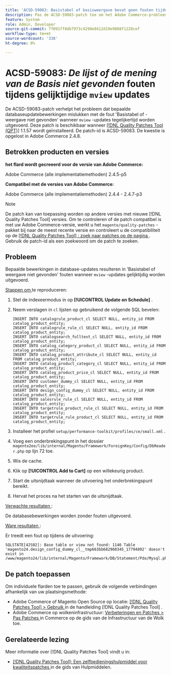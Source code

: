 ```yaml
---
title: 'ACSD-59083: Basistabel of basisweergave bevat geen fouten tijdens gelijktijdige weergaveupdates'
description: Pas de ACSD-59083-patch toe om het Adobe Commerce-probleem op te lossen waarbij bepaalde databaseupdatebewerkingen mislukken met de fout 'Basistabel of -weergave niet gevonden'.
feature: System
role: Admin, Developer
source-git-commit: 7f091ff8db7973c4290e0412d19e9088f1220cef
workflow-type: tm+mt
source-wordcount: '338'
ht-degree: 0%

---
```


# ACSD-59083: *De lijst of de mening van de Basis niet gevonden* fouten tijdens gelijktijdige `mview` updates

De ACSD-59083-patch verhelpt het probleem dat bepaalde databaseupdatebewerkingen mislukken met de fout &#39;Basistabel of -weergave niet gevonden&#39; wanneer `mview` -updates tegelijkertijd worden uitgevoerd. Deze patch is beschikbaar wanneer [[!DNL Quality Patches Tool (QPT)]](/help/tools/quality-patches-tool/quality-patches-tool-to-self-serve-quality-patches.md) 1.1.57 wordt geïnstalleerd. De patch-id is ACSD-59083. De kwestie is opgelost in Adobe Commerce 2.4.8.

## Betrokken producten en versies

**het flard wordt gecreeerd voor de versie van Adobe Commerce:**

Adobe Commerce (alle implementatiemethoden) 2.4.5-p5

**Compatibel met de versies van Adobe Commerce:**

Adobe Commerce (alle implementatiemethoden) 2.4.4 - 2.4.7-p3

>[!NOTE]
>
>De patch kan van toepassing worden op andere versies met nieuwe [!DNL Quality Patches Tool] versies. Om te controleren of de patch compatibel is met uw Adobe Commerce-versie, werkt u het `magento/quality-patches` -pakket bij naar de meest recente versie en controleert u de compatibiliteit op de [[!DNL Quality Patches Tool] : zoek naar patches op de pagina ](https://experienceleague.adobe.com/tools/commerce-quality-patches/index.html) . Gebruik de patch-id als een zoekwoord om de patch te zoeken.

## Probleem

Bepaalde bewerkingen in database-updates resulteren in &#39;Basistabel of weergave niet gevonden&#39; fouten wanneer `mview` -updates gelijktijdig worden uitgevoerd.

<u> Stappen om </u> te reproduceren:

1. Stel de indexeermodus in op **[!UICONTROL Update on Schedule]** .
1. Neem verslagen in `cl` lijsten op gebruikend de volgende SQL bevelen:

   ```
   INSERT INTO catalogrule_product_cl SELECT NULL, entity_id FROM catalog_product_entity;
   INSERT INTO catalogrule_rule_cl SELECT NULL, entity_id FROM catalog_product_entity;
   INSERT INTO catalogsearch_fulltext_cl SELECT NULL, entity_id FROM catalog_product_entity;
   INSERT INTO catalog_category_product_cl SELECT NULL, entity_id FROM catalog_product_entity;
   INSERT INTO catalog_product_attribute_cl SELECT NULL, entity_id FROM catalog_product_entity;
   INSERT INTO catalog_product_category_cl SELECT NULL, entity_id FROM catalog_product_entity;
   INSERT INTO catalog_product_price_cl SELECT NULL, entity_id FROM catalog_product_entity;
   INSERT INTO customer_dummy_cl SELECT NULL, entity_id FROM catalog_product_entity;
   INSERT INTO design_config_dummy_cl SELECT NULL, entity_id FROM catalog_product_entity;
   INSERT INTO salesrule_rule_cl SELECT NULL, entity_id FROM catalog_product_entity;
   INSERT INTO targetrule_product_rule_cl SELECT NULL, entity_id FROM catalog_product_entity;
   INSERT INTO targetrule_rule_product_cl SELECT NULL, entity_id FROM catalog_product_entity;
   ```

1. Installeer het profiel `setup/performance-toolkit/profiles/ce/small.xml` .
1. Voeg een onderbrekingspunt in het dossier `magento2ee/lib/internal/Magento/Framework/ForeignKey/Config/DbReader.php` op lijn 72 toe.
1. Wis de cache.
1. Klik op **[!UICONTROL Add to Cart]** op een willekeurig product.
1. Start de uitsnijdtaak wanneer de uitvoering het onderbrekingspunt bereikt.
1. Hervat het proces na het starten van de uitsnijdtaak.

<u> Verwachte resultaten </u>:

De databasebewerkingen worden zonder fouten uitgevoerd.

<u> Ware resultaten </u>:

Er treedt een fout op tijdens de uitvoering:

```
SQLSTATE[42S02]: Base table or view not found: 1146 Table 'magento24.design_config_dummy_cl__tmp663bb682960345_17794892' doesn't exist in /www/magento24/lib/internal/Magento/Framework/DB/Statement/Pdo/Mysql.php:90
```

## De patch toepassen

Om individuele flarden toe te passen, gebruik de volgende verbindingen afhankelijk van uw plaatsingsmethode:

* Adobe Commerce of Magento Open Source op locatie: [[!DNL Quality Patches Tool]  > Gebruik ](/help/tools/quality-patches-tool/usage.md) in de handleiding [!DNL Quality Patches Tool] .
* Adobe Commerce op wolkeninfrastructuur: [ Verbeteringen en Patches > Pas Patches ](https://experienceleague.adobe.com/docs/commerce-cloud-service/user-guide/develop/upgrade/apply-patches.html) in Commerce op de gids van de Infrastructuur van de Wolk toe.


## Gerelateerde lezing

Meer informatie over [!DNL Quality Patches Tool] vindt u in:

* [[!DNL Quality Patches Tool]: Een zelfbedieningshulpmiddel voor kwaliteitspatches ](/help/tools/quality-patches-tool/quality-patches-tool-to-self-serve-quality-patches.md) in de gids van Hulpmiddelen.

